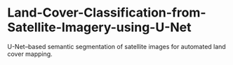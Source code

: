 # Land-Cover-Classification-from-Satellite-Imagery-using-U-Net
U-Net–based semantic segmentation of satellite images for automated land cover mapping.
